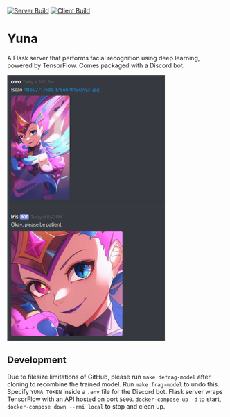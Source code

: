 [![Server Build](https://github.com/lightlyss/yuna/workflows/server/badge.svg)](https://github.com/lightlyss/yuna)
[![Client Build](https://github.com/lightlyss/yuna/workflows/client/badge.svg)](https://github.com/lightlyss/yuna)
# Yuna
A Flask server that performs facial recognition using deep learning, powered by
TensorFlow. Comes packaged with a Discord bot.

![demo](demo.png)

## Development
Due to filesize limitations of GitHub, please run `make defrag-model` after cloning
to recombine the trained model. Run `make frag-model` to undo this.
Specify `YUNA_TOKEN` inside a `.env` file for the Discord bot.
Flask server wraps TensorFlow with an API hosted on port `5000`.
`docker-compose up -d` to start, `docker-compose down --rmi local` to stop and clean up.
